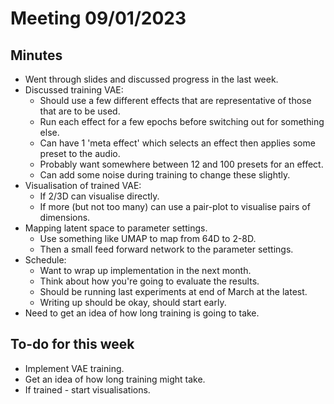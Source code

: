 # Meeting 09/01/2023

## Minutes
- Went through slides and discussed progress in the last week.
- Discussed training VAE:
  - Should use a few different effects that are representative of those that are to be used.
  - Run each effect for a few epochs before switching out for something else.
  - Can have 1 'meta effect' which selects an effect then applies some preset to the audio.
  - Probably want somewhere between 12 and 100 presets for an effect.
  - Can add some noise during training to change these slightly.
- Visualisation of trained VAE:
  - If 2/3D can visualise directly.
  - If more (but not too many) can use a pair-plot to visualise pairs of dimensions.
- Mapping latent space to parameter settings.
  - Use something like UMAP to map from 64D to 2-8D.
  - Then a small feed forward network to the parameter settings.
- Schedule:
  - Want to wrap up implementation in the next month.
  - Think about how you're going to evaluate the results.
  - Should be running last experiments at end of March at the latest.
  - Writing up should be okay, should start early.
- Need to get an idea of how long training is going to take.

## To-do for this week 
- Implement VAE training.
- Get an idea of how long training might take.
- If trained - start visualisations.
